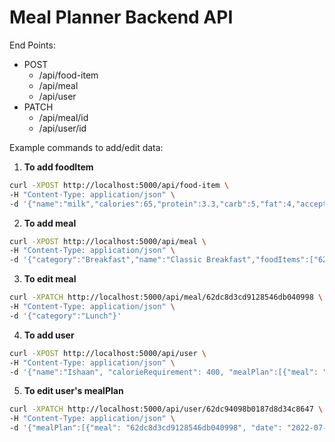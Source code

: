# Meal Planner Backend API


End Points:
* POST
    * /api/food-item
    * /api/meal
    * /api/user
* PATCH
    * /api/meal/id
    * /api/user/id




Example commands to add/edit data:
1. **To add foodItem**
```bash
curl -XPOST http://localhost:5000/api/food-item \
-H "Content-Type: application/json" \
-d '{"name":"milk","calories":65,"protein":3.3,"carb":5,"fat":4,"acceptedUnits":["mililiter","grams"],"itemWeight":100}'
```

2. **To add meal**
```bash
curl -XPOST http://localhost:5000/api/meal \
-H "Content-Type: application/json" \
-d '{"category":"Breakfast","name":"Classic Breakfast","foodItems":["62dc8722708830ffb1a7d9cc", "62dc862d708830ffb1a7d9c6", "62dc835909ebb1b5d9966be7"]}'
```

3. **To edit meal**
```bash
curl -XPATCH http://localhost:5000/api/meal/62dc8d3cd9128546db040998 \
-H "Content-Type: application/json" \
-d '{"category":"Lunch"}'
```

4. **To add user**
```bash
curl -XPOST http://localhost:5000/api/user \
-H "Content-Type: application/json" \
-d '{"name":"Ishaan", "calorieRequirement": 400, "mealPlan":[{"meal": "62dc8e3e7f8422b65588d30f", "date": "2022-07-24T14:30:00.000Z"}]}'
```

5. **To edit user's mealPlan**
```bash
curl -XPATCH http://localhost:5000/api/user/62dc94098b0187d8d34c8647 \
-H "Content-Type: application/json" \
-d '{"mealPlan":[{"meal": "62dc8d3cd9128546db040998", "date": "2022-07-24T09:30:00.000+00:00"}, {"meal": "62dc8e3e7f8422b65588d30f", "date": "2022-07-24T14:30:00.000Z"}]}'
```